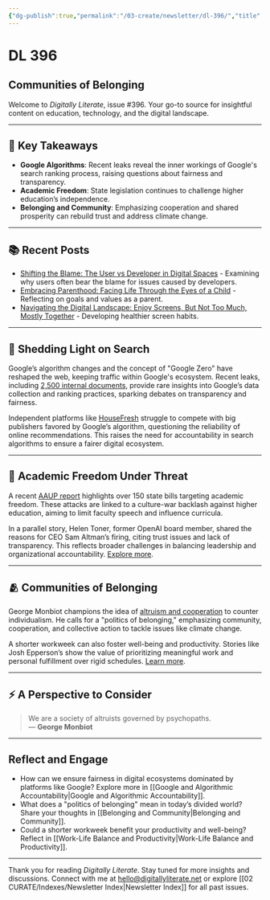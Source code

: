 ```yaml
---
{"dg-publish":true,"permalink":"/03-create/newsletter/dl-396/","title":"Communities of Belonging","tags":["digital-literacy","google-algorithm","academic-freedom","climate-activism","work-life-balance"]}
---
```



# DL 396

## Communities of Belonging

Welcome to _Digitally Literate_, issue #396. Your go-to source for insightful content on education, technology, and the digital landscape.

---

## 🔖 Key Takeaways
- **Google Algorithms**: Recent leaks reveal the inner workings of Google's search ranking process, raising questions about fairness and transparency.
- **Academic Freedom**: State legislation continues to challenge higher education’s independence.
- **Belonging and Community**: Emphasizing cooperation and shared prosperity can rebuild trust and address climate change.

---

## 📚 Recent Posts
- [Shifting the Blame: The User vs Developer in Digital Spaces](https://wiobyrne.com/user-vs-developer/) - Examining why users often bear the blame for issues caused by developers.
- [Embracing Parenthood: Facing Life Through the Eyes of a Child](https://wiobyrne.com/embracing-parenthood/) - Reflecting on goals and values as a parent.
- [Navigating the Digital Landscape: Enjoy Screens, But Not Too Much, Mostly Together](https://wiobyrne.com/navigating-the-digital-landscape/) - Developing healthier screen habits.

---

## 🔦 Shedding Light on Search

Google’s algorithm changes and the concept of "Google Zero" have reshaped the web, keeping traffic within Google's ecosystem. Recent leaks, including [2,500 internal documents](https://www.theverge.com/2024-05-29/24167407/google-search-algorithm-documents-leak-confirmation), provide rare insights into Google’s data collection and ranking practices, sparking debates on transparency and fairness.

Independent platforms like [HouseFresh](https://housefresh.com/how-google-decimated-housefresh/) struggle to compete with big publishers favored by Google’s algorithm, questioning the reliability of online recommendations. This raises the need for accountability in search algorithms to ensure a fairer digital ecosystem.

---

## 🫢 Academic Freedom Under Threat

A recent [AAUP report](https://www.aaup.org/article/manufacturing-backlash) highlights over 150 state bills targeting academic freedom. These attacks are linked to a culture-war backlash against higher education, aiming to limit faculty speech and influence curricula.

In a parallel story, Helen Toner, former OpenAI board member, shared the reasons for CEO Sam Altman’s firing, citing trust issues and lack of transparency. This reflects broader challenges in balancing leadership and organizational accountability. [Explore more](https://www.theverge.com/2024-05-28/24166713/openai-helen-toner-explains-why-sam-altman-was-fired).

---

## 🫂 Communities of Belonging

George Monbiot champions the idea of [altruism and cooperation](https://www.theguardian.com/commentisfree/2019/feb/15/planet-children-protest-climate-change-speech) to counter individualism. He calls for a "politics of belonging," emphasizing community, cooperation, and collective action to tackle issues like climate change.

A shorter workweek can also foster well-being and productivity. Stories like Josh Epperson’s show the value of prioritizing meaningful work and personal fulfillment over rigid schedules. [Learn more](https://www.theatlantic.com/ideas/archive/2023/05/shorter-workweek-leisure-productivity/674138/).

---

## ⚡️ A Perspective to Consider

> We are a society of altruists governed by psychopaths.  
> — **George Monbiot**

---

## Reflect and Engage
- How can we ensure fairness in digital ecosystems dominated by platforms like Google? Explore more in [[Google and Algorithmic Accountability\|Google and Algorithmic Accountability]].
- What does a "politics of belonging" mean in today’s divided world? Share your thoughts in [[Belonging and Community\|Belonging and Community]].
- Could a shorter workweek benefit your productivity and well-being? Reflect in [[Work-Life Balance and Productivity\|Work-Life Balance and Productivity]].

---

Thank you for reading _Digitally Literate_. Stay tuned for more insights and discussions. Connect with me at hello@digitallyliterate.net or explore [[02 CURATE/Indexes/Newsletter Index\|Newsletter Index]] for all past issues.
